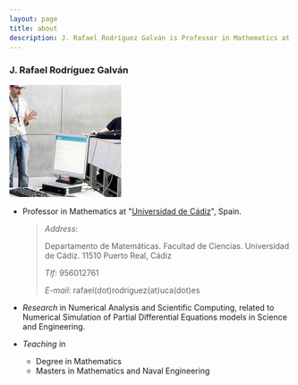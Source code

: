 ```yaml
---
layout: page
title: about
description: J. Rafael Rodríguez Galván is Professor in Mathematics at Universidad de Cádiz, Spain; research in numerical analysis and scientific computing
---
```


### J. Rafael Rodríguez Galván

![Rafa Rodríguez Galván image](/assets/publpics/rrgalvan.png)

* Professor in Mathematics at "<a
  href="http://www.uca.es/?lang=en">Universidad de Cádiz</a>", Spain.

	> *Address*:
	>
	> Departamento de Matemáticas. Facultad de Ciencias.
	> Universidad de Cádiz.
	> 11510 Puerto Real, Cádiz
	>
    > *Tlf*: 956012761
	>
    > *E-mail*: rafael(dot)rodriguez(at)uca(dot)es

* *Research* in Numerical Analysis and Scientific Computing, related
  to Numerical Simulation of Partial Differential Equations models in
  Science and Engineering.

* *Teaching* in

  * Degree in Mathematics
  * Masters in Mathematics and Naval Engineering
